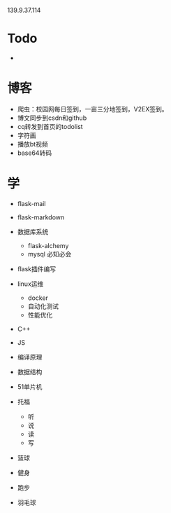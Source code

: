139.9.37.114


# Todo
* 

# 博客
* 爬虫：校园网每日签到，一亩三分地签到，V2EX签到。
* 博文同步到csdn和github
* cq转发到首页的todolist
* 字符画
* 播放bt视频
* base64转码



# 学
* flask-mail
* flask-markdown
* 数据库系统
    * flask-alchemy
    * mysql 必知必会
* flask插件编写

* linux运维
    * docker
    * 自动化测试
    * 性能优化

* C++
* JS

* 编译原理
* 数据结构
* 51单片机

* 托福
    * 听
    * 说
    * 读
    * 写

* 篮球
* 健身
* 跑步
* 羽毛球